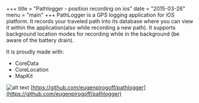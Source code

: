 +++
title = "Pathlogger - position recording on ios"
date = "2015-03-26"
menu = "main"
+++
PathLogger is a GPS logging application for iOS platform. It records your traveled path into its database where you can view it within the application(also while recording a new path). It supports background location modes for recording while in the background (be aware of the battery drain).

It is proudly made with:

- CoreData
- CoreLocation
- MapKit

![alt text](/images/pathlogger_thumb_2.png")
[https://github.com/eugenpirogoff/pathlogger](https://github.com/eugenpirogoff/pathlogger)
